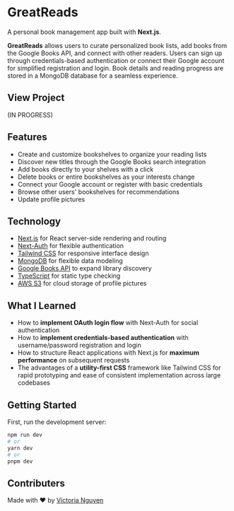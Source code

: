 # GreatReads
A personal book management app built with **Next.js**.

**GreatReads** allows users to curate personalized book lists, add books from the Google Books API, and connect with other readers. Users can sign up through credentials-based authentication or connect their Google account for simplified registration and login. Book details and reading progress are stored in a MongoDB database for a seamless experience.

## View Project
(IN PROGRESS)

## Features
- Create and customize bookshelves to organize your reading lists
- Discover new titles through the Google Books search integration
- Add books directly to your shelves with a click
- Delete books or entire bookshelves as your interests change
- Connect your Google account or register with basic credentials
- Browse other users' bookshelves for recommendations
- Update profile pictures

## Technology
- [Next.js](https://nextjs.org/) for React server-side rendering and routing
- [Next-Auth](https://next-auth.js.org/) for flexible authentication
- [Tailwind CSS](https://tailwindcss.com/) for responsive interface design
- [MongoDB](https://mongodb.com/) for flexible data modeling
- [Google Books API](https://developers.google.com/books) to expand library discovery
- [TypeScript](https://www.typescriptlang.org/) for static type checking
- [AWS S3](https://aws.amazon.com/s3/) for cloud storage of profile pictures

## What I Learned
- How to **implement OAuth login flow** with Next-Auth for social authentication
- How to **implement credentials-based authentication** with username/password registration and login
- How to structure React applications with Next.js for **maximum performance** on subsequent requests
- The advantages of a **utility-first CSS** framework like Tailwind CSS for rapid prototyping and ease of consistent implementation across large codebases

## Getting Started
First, run the development server:

```bash
npm run dev
# or
yarn dev
# or
pnpm dev
```

## Contributers
Made with ❤️ by [Victoria Nguyen](https://github.com/v-sudo29)
